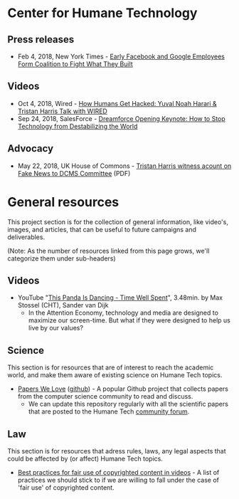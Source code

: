 
# Center for Humane Technology

## Press releases

- Feb 4, 2018, New York Times - [Early Facebook and Google Employees Form Coalition to Fight What They Built](https://www.nytimes.com/2018/02/04/technology/early-facebook-google-employees-fight-tech.html)

## Videos

- Oct 4, 2018, Wired - [How Humans Get Hacked: Yuval Noah Harari & Tristan Harris Talk with WIRED](https://video.wired.com/watch/yuval-harari-tristan-harris-humans-get-hacked)
- Sep 24, 2018, SalesForce - [Dreamforce Opening Keynote: How to Stop Technology from Destabilizing the World](https://www.salesforce.com/video/3402946/)

## Advocacy

- May 22, 2018, UK House of Commons - [Tristan Harris witness acount on Fake News to DCMS Committee](https://data.parliament.uk/writtenevidence/committeeevidence.svc/evidencedocument/digital-culture-media-and-sport-committee/fake-news/oral/83304.pdf) (PDF)

# General resources

This project section is for the collection of general information, like video's, images, and articles, that can be useful to future campaigns and deliverables.

(Note: As the number of resources linked from this page grows, we'll categorize them under sub-headers)

## Videos

- YouTube "[This Panda Is Dancing - Time Well Spent](https://www.youtube.com/watch?v=tf9ZhU7zF8s)", 3.48min. by Max Stossel (CHT), Sander van Dijk
  - In the Attention Economy, technology and media are designed to maximize our screen-time. But what if they were designed to help us live by our values?

## Science

This section is for resources that are of interest to reach the academic world, and make them aware of existing science on Humane Tech topics.

- [Papers We Love](https://paperswelove.org/) ([github](https://github.com/papers-we-love/papers-we-love)) - A popular Github project that collects papers from the computer science community to read and discuss.
  - We can update this repository regularly with all the scientific papers that are posted to the Humane Tech [community forum](https://community.humanetech.com).

## Law

This section is for resources that adress rules, laws, any legal aspects that could be affected by (or affect) Humane Tech topics.

- [Best practices for fair use of copyrighted content in videos](http://cmsimpact.org/code/code-best-practices-fair-use-online-video/) - A list of practices we should stick to if we are willing to fall under the case of 'fair use' of copyrighted content.

